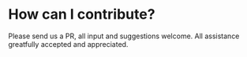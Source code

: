 # How can I contribute?

Please send us a PR, all input and suggestions welcome. All assistance greatfully accepted and appreciated.
